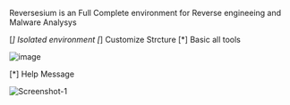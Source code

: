 Reversesium is an Full Complete environment for Reverse engineeing and Malware Analysys

[*] Isolated environment 
[*] Customize Strcture
[*] Basic all tools

![image](https://github.com/user-attachments/assets/40e4ade6-fb27-45cf-a9df-de954d9a717d)

[*]  Help Message 

![Screenshot-1](https://github.com/user-attachments/assets/a2418d20-62ea-42d3-8cc5-187959741ab0)